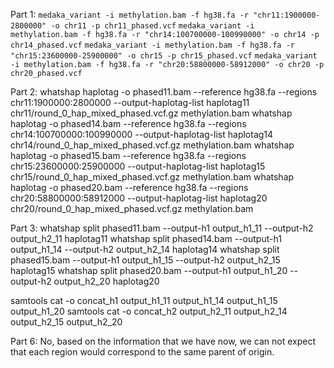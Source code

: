 Part 1:
`medaka_variant -i methylation.bam -f hg38.fa -r "chr11:1900000-2800000" -o chr11 -p chr11_phased.vcf`
`medaka_variant -i methylation.bam -f hg38.fa -r "chr14:100700000-100990000" -o chr14 -p chr14_phased.vcf`
`medaka_variant -i methylation.bam -f hg38.fa -r "chr15:23600000-25900000" -o chr15 -p chr15_phased.vcf`
`medaka_variant -i methylation.bam -f hg38.fa -r "chr20:58800000-58912000" -o chr20 -p chr20_phased.vcf`

Part 2:
whatshap haplotag -o phased11.bam --reference hg38.fa --regions chr11:1900000:2800000  --output-haplotag-list haplotag11 chr11/round_0_hap_mixed_phased.vcf.gz methylation.bam
whatshap haplotag -o phased14.bam --reference hg38.fa --regions chr14:100700000:100990000  --output-haplotag-list haplotag14 chr14/round_0_hap_mixed_phased.vcf.gz methylation.bam
whatshap haplotag -o phased15.bam --reference hg38.fa --regions chr15:23600000:25900000  --output-haplotag-list haplotag15 chr15/round_0_hap_mixed_phased.vcf.gz methylation.bam
whatshap haplotag -o phased20.bam --reference hg38.fa --regions chr20:58800000:58912000  --output-haplotag-list haplotag20 chr20/round_0_hap_mixed_phased.vcf.gz methylation.bam

Part 3: 
whatshap split phased11.bam --output-h1 output_h1_11 --output-h2 output_h2_11 haplotag11
whatshap split phased14.bam --output-h1 output_h1_14 --output-h2 output_h2_14 haplotag14
whatshap split phased15.bam --output-h1 output_h1_15 --output-h2 output_h2_15 haplotag15
whatshap split phased20.bam --output-h1 output_h1_20 --output-h2 output_h2_20 haplotag20

samtools cat -o concat_h1 output_h1_11 output_h1_14 output_h1_15 output_h1_20
samtools cat -o concat_h2 output_h2_11 output_h2_14 output_h2_15 output_h2_20

Part 6: 
No, based on the information that we have now, we can not expect that each region would correspond to the same parent of origin. 
  